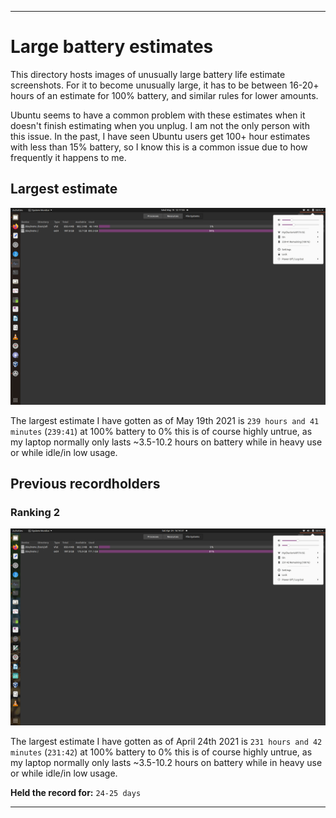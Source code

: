 
***

# Large battery estimates

This directory hosts images of unusually large battery life estimate screenshots. For it to become unusually large, it has to be between 16-20+ hours of an estimate for 100% battery, and similar rules for lower amounts.

Ubuntu seems to have a common problem with these estimates when it doesn't finish estimating when you unplug. I am not the only person with this issue. In the past, I have seen Ubuntu users get 100+ hour estimates with less than 15% battery, so I know this is a common issue due to how frequently it happens to me.

## Largest estimate

![Failed to load the king of battery](/Battery/LargeEstimates/LargestEstimate2.png)

The largest estimate I have gotten as of May 19th 2021 is `239 hours and 41 minutes` (`239:41`) at 100% battery to 0% this is of course highly untrue, as my laptop normally only lasts ~3.5-10.2 hours on battery while in heavy use or while idle/in low usage.

## Previous recordholders

### Ranking 2

![231-42BatteryEstimateInsane_April24th2021_1080p.png](/Battery/LargeEstimates/2021/231-42BatteryEstimateInsane_April24th2021_1080p.png)

The largest estimate I have gotten as of April 24th 2021 is `231 hours and 42 minutes` (`231:42`) at 100% battery to 0% this is of course highly untrue, as my laptop normally only lasts ~3.5-10.2 hours on battery while in heavy use or while idle/in low usage.

**Held the record for:** `24-25 days`

***
